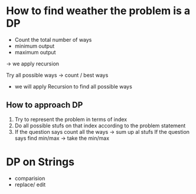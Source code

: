 # How to find weather the problem is a DP

- Count the total number of ways
- minimum output
- maximum output

-> we apply recursion

Try all possible ways -> count / best ways
- we will apply Recursion to find all possible ways

## How to approach DP
1. Try to represent the problem in terms of index
2. Do all possible stufs on that index according to the problem statement
3. If the question says count all the ways -> sum up al stufs
   If the question says find min/max -> take the min/max


# DP on Strings
-  comparision
-  replace/ edit